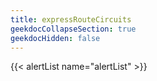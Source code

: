 ```yaml
---
title: expressRouteCircuits
geekdocCollapseSection: true
geekdocHidden: false
---
```


{{< alertList name="alertList" >}}